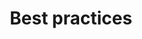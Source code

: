 ---
title: "Best practices"
linkTitle: "Best practices"
weight: 5
description: Some tips for using tools.
---